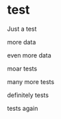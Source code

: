 # test
Just a test

more data

even more data

moar tests

many more tests

definitely tests

tests again

